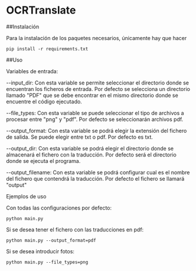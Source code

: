 # OCRTranslate

##Instalación

Para la instalación de los paquetes necesarios, únicamente hay que hacer 
````
pip install -r requirements.txt
````

##Uso

Variables de entrada:

--input_dir: Con esta variable se permite seleccionar el directorio donde se encuentran los ficheros de entrada. Por defecto se selecciona un directorio llamado "PDF" que se debe encontrar en el mismo directorio donde se encuentre el código ejecutado.

--file_types: Con esta variable se puede seleccionar el tipo de archivos a procesar entre "png" y "pdf". Por defecto se seleccionarán archivos pdf.

--output_format: Con esta variable se podrá elegir la extensión del fichero de salida. Se puede elegir entre txt o pdf. Por defecto es txt.

--output_dir: Con esta variable se podrá elegir el directorio donde se almacenará el fichero con la traducción. Por defecto será el directorio donde se ejecuta el programa.

--output_filename: Con esta variable se podrá configurar cual es el nombre del fichero que contendrá la traducción. Por defecto el fichero se llamará "output"

Ejemplos de uso 

Con todas las configuraciones por defecto:
````
python main.py
````

Si se desea tener el fichero con las traducciones en pdf:
````
python main.py --output_format=pdf
````

Si se desea introducir fotos:
````
python main.py --file_types=png